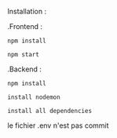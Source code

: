 Installation :

  .Frontend :

    npm install

    npm start

  .Backend :

    npm install

    install nodemon

    install all dependencies

  le fichier .env n'est pas commit

